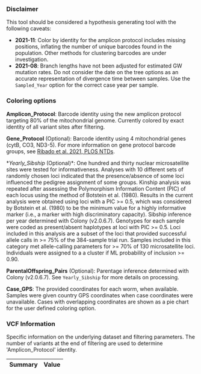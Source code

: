 ### Disclaimer

This tool should be considered a hypothesis generating tool with the following caveats:
* **2021-11**: Color by identity for the amplicon protocol includes missing positions, inflating the number of unique barcodes found in the population. Other methods for clustering barcodes are under investigation.  
* **2021-08**: Branch lengths have not been adjusted for estimated GW mutation rates. Do not consider the date on the tree options as an accurate representation of divergence time between samples. Use the `Sampled_Year` option for the correct case year per sample.  


### Coloring options

**Amplicon_Protocol**: Barcode identity using the new amplicon protocol targeting 80% of the mitochondrial genome. Currently colored by exact identity of all variant sites after filtering.

**Gene_Protocol** (Optional): Barcode identity using 4 mitochondrial genes (cytB, CO3, ND3-5). For more information on gene protocol barcode groups, see [Ribado et al. 2021, PLOS NTDs](https://journals.plos.org/plosntds/article?id=10.1371/journal.pntd.0009609).

**Yearly_Sibship* (Optional)*: One hundred and thirty nuclear microsatellite sites were tested for informativeness. Analyses with 10 different sets of randomly chosen loci indicated that the presence/absence of some loci influenced the pedigree assignment of some groups. Kinship analysis was repeated after assessing the Polymorphism Information Content (PIC) of each locus using the method of Botstein et al. (1980).
Results in the current analysis were obtained using loci with a PIC >= 0.5, which was considered by Botstein et al. (1980) to be the minimum value for a highly informative marker (i.e.,
a marker with high discriminatory capacity). Sibship inference per year determined with Colony (v2.0.6.7). Genotypes for each sample were coded as present/absent haplotypes at loci with PIC >= 0.5. Loci included in this analysis are a subset of the loci that provided successful allele calls in >= 75% of the 384-sample trial run. Samples included in this category met allele-calling parameters for >= 70% of 130 microsatellite loci. Individuals were assigned to a a cluster if ML probability of inclusion >= 0.90. 

**ParentalOffspring_Pairs** (Optional): Parentage inference determined with Colony (v2.0.6.7). See `Yearly_Sibship` for more details on processing.  

**Case_GPS**: The provided coordinates for each worm, when available. Samples were given country GPS coordinates when case coordinates were unavailable. Cases with overlapping coordinates are shown as a pie chart for the user defined coloring option. 


### VCF Information

Specific information on the underlying dataset and filtering parameters. The number of variants at the end of filtering are used to determine 'Amplicon_Protocol' identity. 

Summary|Value
-----|-----

